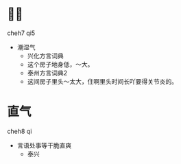 # 𪞚气
cheh7 qi5
+ 潮湿气
  * 兴化方言词典
  - 这个房子地身低，～大。
  * 泰州方言词典2
  - 这间房子里头～太大，住啊里头时间长吖要得关节炎的。

# 直气
cheh8 qi
+ 言语处事等干脆直爽
  * 泰兴
